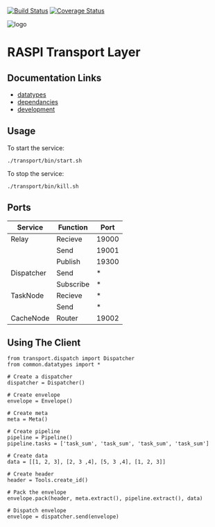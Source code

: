 [![Build Status](https://travis-ci.com/kelceydamage/rtl.svg?branch=master)](https://travis-ci.com/kelceydamage/rtl) [![Coverage Status](https://coveralls.io/repos/github/kelceydamage/rtl/badge.svg)](https://coveralls.io/github/kelceydamage/rtl)

![logo](https://github.com/kelceydamage/rtl/blob/master/docs/logo.png?raw=true)

# RASPI Transport Layer

## Documentation Links

* [datatypes](https://github.com/kelceydamage/rtl/blob/master/DATATYPES.md)
* [dependancies](https://github.com/kelceydamage/rtl/blob/master/DEPENDANCIES.md)
* [development](https://github.com/kelceydamage/rtl/blob/master/DEVELOPMENT.md)

## Usage

To start the service:
```
./transport/bin/start.sh
```

To stop the service:
```
./transport/bin/kill.sh
```

## Ports

| Service   | Function    | Port  |
|-----------|-------------|-------|
|Relay      | Recieve     | 19000 |
|           | Send        | 19001 |
|           | Publish     | 19300 |
|Dispatcher | Send        |*      |
|           | Subscribe   |*      |
|TaskNode   | Recieve     |*      |
|           | Send        |*      |
|CacheNode  | Router      | 19002 |

## Using The Client

```
from transport.dispatch import Dispatcher
from common.datatypes import *

# Create a dispatcher
dispatcher = Dispatcher()

# Create envelope
envelope = Envelope()

# Create meta
meta = Meta()

# Create pipeline
pipeline = Pipeline()
pipeline.tasks = ['task_sum', 'task_sum', 'task_sum', 'task_sum']

# Create data
data = [[1, 2, 3], [2, 3 ,4], [5, 3 ,4], [1, 2, 3]]

# Create header
header = Tools.create_id()

# Pack the envelope
envelope.pack(header, meta.extract(), pipeline.extract(), data)

# Dispatch envelope
envelope = dispatcher.send(envelope)
```
